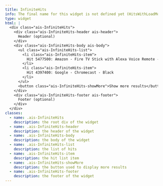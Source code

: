 ```yaml
---
title: InfiniteHits
info: The final name for this widget is not defined yet (HitsWithLoadMore? Other?)
type: widget
html: |
  <div class="ais-InfiniteHits">
    <div class="ais-InfiniteHits-header ais-header">
      Header (optional)
    </div>
    <div class="ais-InfiniteHits-body ais-body">
      <ul class="ais-InfiniteHits-list">
        <li class="ais-InfiniteHits-item">
          Hit 5477500: Amazon - Fire TV Stick with Alexa Voice Remote - Black
        </li>
        <li class="ais-InfiniteHits-item">
          Hit 4397400: Google - Chromecast - Black
        </li>
      </ul>
      <button class="ais-InfiniteHits-showMore">Show more results</button>
    </div>
    <div class="ais-InfiniteHits-footer ais-footer">
      Footer (optional)
    </div>
  </div>
classes:
  - name: .ais-InfiniteHits
    description: the root div of the widget
  - name: .ais-InfiniteHits-header
    description: the header of the widget
  - name: .ais-InfiniteHits-body
    description: the body of the widget
  - name: .ais-InfiniteHits-list
    description: the list of hits
  - name: .ais-InfiniteHits-item
    description: the hit list item
  - name: .ais-InfiniteHits-showMore
    description: the button used to display more results
  - name: .ais-InfiniteHits-footer
    description: the footer of the widget
---
```


